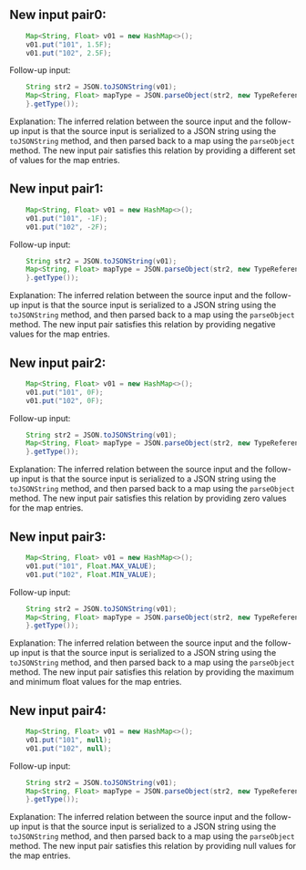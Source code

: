 ## New input pair0:
```java
    Map<String, Float> v01 = new HashMap<>();
    v01.put("101", 1.5F);
    v01.put("102", 2.5F);
```
Follow-up input:
```java
    String str2 = JSON.toJSONString(v01);
    Map<String, Float> mapType = JSON.parseObject(str2, new TypeReference<Map<String, Float>>() {
    }.getType());
```
Explanation: The inferred relation between the source input and the follow-up input is that the source input is serialized to a JSON string using the `toJSONString` method, and then parsed back to a map using the `parseObject` method. The new input pair satisfies this relation by providing a different set of values for the map entries.

## New input pair1:
```java
    Map<String, Float> v01 = new HashMap<>();
    v01.put("101", -1F);
    v01.put("102", -2F);
```
Follow-up input:
```java
    String str2 = JSON.toJSONString(v01);
    Map<String, Float> mapType = JSON.parseObject(str2, new TypeReference<Map<String, Float>>() {
    }.getType());
```
Explanation: The inferred relation between the source input and the follow-up input is that the source input is serialized to a JSON string using the `toJSONString` method, and then parsed back to a map using the `parseObject` method. The new input pair satisfies this relation by providing negative values for the map entries.

## New input pair2:
```java
    Map<String, Float> v01 = new HashMap<>();
    v01.put("101", 0F);
    v01.put("102", 0F);
```
Follow-up input:
```java
    String str2 = JSON.toJSONString(v01);
    Map<String, Float> mapType = JSON.parseObject(str2, new TypeReference<Map<String, Float>>() {
    }.getType());
```
Explanation: The inferred relation between the source input and the follow-up input is that the source input is serialized to a JSON string using the `toJSONString` method, and then parsed back to a map using the `parseObject` method. The new input pair satisfies this relation by providing zero values for the map entries.

## New input pair3:
```java
    Map<String, Float> v01 = new HashMap<>();
    v01.put("101", Float.MAX_VALUE);
    v01.put("102", Float.MIN_VALUE);
```
Follow-up input:
```java
    String str2 = JSON.toJSONString(v01);
    Map<String, Float> mapType = JSON.parseObject(str2, new TypeReference<Map<String, Float>>() {
    }.getType());
```
Explanation: The inferred relation between the source input and the follow-up input is that the source input is serialized to a JSON string using the `toJSONString` method, and then parsed back to a map using the `parseObject` method. The new input pair satisfies this relation by providing the maximum and minimum float values for the map entries.

## New input pair4:
```java
    Map<String, Float> v01 = new HashMap<>();
    v01.put("101", null);
    v01.put("102", null);
```
Follow-up input:
```java
    String str2 = JSON.toJSONString(v01);
    Map<String, Float> mapType = JSON.parseObject(str2, new TypeReference<Map<String, Float>>() {
    }.getType());
```
Explanation: The inferred relation between the source input and the follow-up input is that the source input is serialized to a JSON string using the `toJSONString` method, and then parsed back to a map using the `parseObject` method. The new input pair satisfies this relation by providing null values for the map entries.
